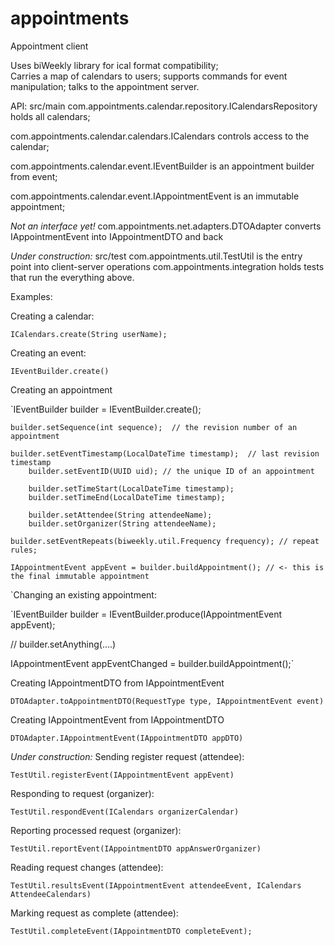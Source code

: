 # appointments
Appointment client

Uses biWeekly library for ical format compatibility;  
Carries a map of calendars to users; supports commands for event manipulation; talks to the appointment server.

API:
  src/main
com.appointments.calendar.repository.ICalendarsRepository holds all calendars;

com.appointments.calendar.calendars.ICalendars controls access to the calendar;

com.appointments.calendar.event.IEventBuilder is an appointment builder from event;

com.appointments.calendar.event.IAppointmentEvent is an immutable appointment;

*Not an interface yet!*
com.appointments.net.adapters.DTOAdapter converts IAppointmentEvent into IAppointmentDTO and back 

*Under construction:*
  src/test
com.appointments.util.TestUtil is the entry point into client-server operations
com.appointments.integration holds tests that run the everything above. 


Examples:

Creating a calendar:

  `ICalendars.create(String userName);`
  
Creating an event:

  `IEventBuilder.create()`
  
Creating an appointment
   
   `IEventBuilder builder = IEventBuilder.create();
   
    builder.setSequence(int sequence);	// the revision number of an appointment
		
    builder.setEventTimestamp(LocalDateTime timestamp);  // last revision timestamp 
		builder.setEventID(UUID uid); // the unique ID of an appointment
		
		builder.setTimeStart(LocalDateTime timestamp);
		builder.setTimeEnd(LocalDateTime timestamp);
		
		builder.setAttendee(String attendeeName);
		builder.setOrganizer(String attendeeName);
		
    builder.setEventRepeats(biweekly.util.Frequency frequency); // repeat rules;
    
    IAppointmentEvent appEvent = builder.buildAppointment(); // <- this is the final immutable appointment

`Changing an existing appointment:

   `IEventBuilder builder = IEventBuilder.produce(IAppointmentEvent appEvent);
    
   // builder.setAnything(....)
   
   IAppointmentEvent appEventChanged = builder.buildAppointment();`
    
Creating IAppointmentDTO from IAppointmentEvent

   `DTOAdapter.toAppointmentDTO(RequestType type, IAppointmentEvent event)`
   
Creating IAppointmentEvent from IAppointmentDTO

   `DTOAdapter.IAppointmentEvent(IAppointmentDTO appDTO)`
   
   
*Under construction:*
Sending register request (attendee):

`TestUtil.registerEvent(IAppointmentEvent appEvent)`

Responding to request (organizer):

`TestUtil.respondEvent(ICalendars organizerCalendar)`

Reporting processed request (organizer):

`TestUtil.reportEvent(IAppointmentDTO appAnswerOrganizer)`

Reading request changes (attendee):

`TestUtil.resultsEvent(IAppointmentEvent attendeeEvent, ICalendars AttendeeCalendars)`

Marking request as complete (attendee):

`TestUtil.completeEvent(IAppointmentDTO completeEvent);`


